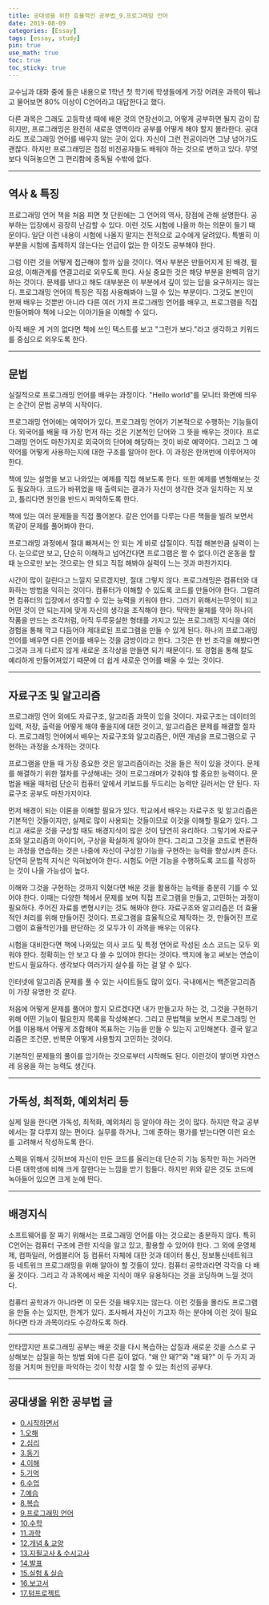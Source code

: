 ```yaml
---
title: 공대생을 위한 효율적인 공부법_9.프로그래밍 언어
date: 2019-08-09
categories: [Essay]
tags: [essay, study]
pin: true
use_math: true
toc: true
toc_sticky: true
---
```


교수님과 대화 중에 들은 내용으로 1학년 첫 학기에 학생들에게 가장 어려운 과목이 뭐냐고 물어보면 80% 이상이 C언어라고 대답한다고 했다.

다른 과목은 그래도 고등학생 때에 배운 것의 연장선이고, 어떻게 공부하면 될지 감이 잡히지만, 프로그래밍은 완전히 새로운 영역이라 공부를 어떻게 해야 할지 몰라한다. 공대라도 프로그래밍 언어를 배우지 않는 곳이 있다. 자신이 그런 전공이라면 그냥 넘어가도 괜찮다. 하지만 프로그래밍은 점점 비전공자들도 배워야 하는 것으로 변하고 있다. 무엇 보다 익혀놓으면 그 편리함에 중독될 수밖에 없다.

***

## __역사 & 특징__

프로그래밍 언어 책을 처음 피면 첫 단원에는 그 언어의 역사, 장점에 관해 설명한다. 공부하는 입장에서 굉장히 난감할 수 있다. 이런 것도 시험에 나올까 하는 의문이 들기 때문이다. 일단 이런 내용이 시험에 나올지 말지는 전적으로 교수에게 달려있다. 특별히 이 부분을 시험에 출제하지 않는다는 언급이 없는 한 이것도 공부해야 한다.

그럼 이런 것을 어떻게 접근해야 할까 싶을 것이다. 역사 부분은 만들어지게 된 배경, 필요성, 이해관계를 연결고리로 외우도록 한다. 사실 중요한 것은 해당 부분을 완벽히 암기하는 것이다. 문제를 낸다고 해도 대부분은 이 부분에서 깊이 있는 답을 요구하지는 않는다. 프로그래밍 언어의 특징은 직접 사용해봐야 느낄 수 있는 부분이다. 그것도 본인이 현재 배우는 것뿐만 아니라 다른 여러 가지 프로그래밍 언어를 배우고, 프로그램을 직접 만들어봐야 책에 나오는 이야기들을 이해할 수 있다.

아직 배운 게 거의 없다면 책에 쓰인 텍스트를 보고 "그런가 보다."라고 생각하고 키워드를 중심으로 외우도록 한다.

***

## __문법__

실질적으로 프로그래밍 언어를 배우는 과정이다. "Hello world"를 모니터 화면에 띄우는 순간이 문법 공부의 시작이다.

프로그래밍 언어에는 예약어가 있다. 프로그래밍 언어가 기본적으로 수행하는 기능들이다. 외국어를 배울 때 가장 먼저 하는 것은 기본적인 단어와 그 뜻을 배우는 것이다. 프로그래밍 언어도 마찬가지로 외국어의 단어에 해당하는 것이 바로 예약어다. 그리고 그 예약어를 어떻게 사용하는지에 대한 구조를 알아야 한다. 이 과정은 한꺼번에 이루어져야 한다.

책에 있는 설명을 보고 나와있는 예제를 직접 해보도록 한다. 또한 예제를 변형해보는 것도 필요하다. 코드가 바뀌었을 때 출력되는 결과가 자신이 생각한 것과 일치하는 지 보고, 틀리다면 원인을 반드시 파악하도록 한다.

책에 있는 여러 문제들을 직접 풀어본다. 같은 언어를 다루는 다른 책들을 빌려 보면서 똑같이 문제를 풀어봐야 한다.

프로그래밍 과정에서 절대 빠져서는 안 되는 게 바로 삽질이다. 직접 해본만큼 실력이 는다. 눈으로만 보고, 단순히 이해하고 넘어간다면 프로그램은 짤 수 없다.이건 운동을 할 때 눈으로만 보는 것으로는 안 되고 직접 해봐야 실력이 느는 것과 마찬가지다.

시간이 많이 걸린다고 느낄지 모르겠지만, 절대 그렇지 않다. 프로그래밍은 컴퓨터와 대화하는 방법을 익히는 것이다. 컴퓨터가 이해할 수 있도록 코드를 만들어야 한다. 그럴려면 컴퓨터의 입장에서 생각할 수 있는 능력을 키워야 한다. 그러기 위해서는무엇이 되고 어떤 것이 안 되는지에 맞게 자신의 생각을 조직해야 한다. 딱딱한 물체를 깍아 하나의 작품을 만드는 조각처럼, 아직 두루뭉실한 형태를 가지고 있는 프로그래밍 지식을 여러 경험을 통해 깍고 다듬어야 제대로된 프로그램을 만들 수 있게 된다. 하나의 프로그래밍 언어를 배우면 다른 언어를 배우는 것을 금방이라고 한다. 그것은 한 번 조각을 해봤다면 그것과 크게 다르지 않게 새로운 조각상을 만들면 되기 때문이다. 또 경험을 통해 칼도 예리하게 만들어져있기 때문에 더 쉽게 새로운 언어를 배울 수 있는 것이다.

***

## __자료구조 및 알고리즘__

프로그래밍 언어 외에도 자료구조, 알고리즘 과목이 있을 것이다. 자료구조는 데이터의 입력, 저장, 출력을 어떻게 해야 좋을지에 대한 것이고, 알고리즘은 문제를 해결할 절차다. 프로그래밍 언어에서 배우는 자료구조와 알고리즘은, 어떤 개념을 프로그램으로 구현하는 과정을 소개하는 것이다.

프로그램을 만들 때 가장 중요한 것은 알고리즘이라는 것을 들은 적이 있을 것이다. 문제를 해결하기 위한 절차를 구상해내는 것이 프로그래머가 갖춰야 할 중요한 능력이다. 문법을 배울 때처럼 단순히 컴퓨터 앞에서 키보드를 두드리는 능력만 길러서는 안 된다. 자료구조 공부도 마찬가지이다.

먼저 배경이 되는 이론을 이해할 필요가 있다. 학교에서 배우는 자료구조 및 알고리즘은 기본적인 것들이지만, 실제로 많이 사용되는 것들이므로 이것을 이해할 필요가 있다. 그리고 새로운 것을 구상할 때도 배경지식이 많은 것이 당연히 유리하다. 그렇기에 자료구조와 알고리즘의 아이디어, 구상을 확실하게 알아야 한다. 그리고 그것을 코드로 변환하는 과정을 연습하는 것은 나중에 자신이 구상한 기능을 구현하는 능력을 향상시켜 준다. 당연히 문법적 지식은 익혀놨어야 한다. 시험도 어떤 기능을 수행하도록 코드를 작성하는 것이 나올 가능성이 높다.

이해와 그것을 구현하는 것까지 익혔다면 배운 것을 활용하는 능력을 충분히 기를 수 있어야 한다. 이때는 다양한 책에서 문제를 보며 직접 프로그램을 만들고, 고민하는 과정이 필요하다. 주어진 자료를 변형시키는 것도 해봐야 한다. 자료구조와 알고리즘은 더 효율적인 처리를 위해 만들어진 것이다. 프로그램을 효율적으로 제작하는 것, 만들어진 프로그램이 효율적인가를 판단하는 것 모두가 이 과목을 배우는 이유다.

시험을 대비한다면 책에 나와있는 의사 코드 및 특정 언어로 작성된 소스 코드는 모두 외워야 한다. 정확히는 안 보고 다 쓸 수 있어야 한다는 것이다. 백지에 놓고 써보는 연습이 반드시 필요하다. 생각보다 여러가지 실수를 하는 걸 알 수 있다.

인터넷에 알고리즘 문제를 풀 수 있는 사이트들도 많이 있다. 국내에서는 백준알고리즘이 가장 유명한 것 같다.

처음에 어떻게 문제를 풀어야 할지 모르겠다면 내가 만들고자 하는 것, 그것을 구현하기 위해 어떤 기능이 필요한지 목록을 작성해본다. 그리고 문법책을 보면서 프로그래밍 언어를 이용해서 어떻게 조합해야 목표하는 기능을 만들 수 있는지 고민해본다. 결국 알고리즘은 조건문, 반복문 어떻게 사용할지 고민하는 것이다.

기본적인 문제들의 풀이를 암기하는 것으로부터 시작해도 된다. 이런것이 쌓이면 자연스레 응용을 하는 능력도 생긴다.

***

## __가독성, 최적화, 예외처리 등__

실제 일을 한다면 가독성, 최적화, 예외처리 등 알아야 하는 것이 많다. 하지만 학교 공부에서는 잘 다루지 않는 편이다. 실무를 하거나, 그에 준하는 평가를 받는다면 이런 요소를 고려해서 작성하도록 한다.

스펙을 위해서 깃허브에 자신이 만든 코드를 올리는데 단순히 기능 동작만 하는 거라면 다른 대학생에 비해 크게 잘한다는 느낌을 받기 힘들다. 하지만 위와 같은 것도 코드에 녹아들어 있으면 크게 눈에 띈다.

***

## __배경지식__

소프트웨어를 잘 짜기 위해서는 프로그래밍 언어를 아는 것으로는 충분하지 않다. 특히 C언어는 컴퓨터 구조에 관한 지식을 알고 있고, 활용할 수 있어야 한다. 그 외에 운영체제, 컴파일러, 어셈블리어 등 컴퓨터 자체에 대한 것과 데이터 통신, 정보통신네트워크 등 네트워크 프로그래밍을 위해 알아야 할 것들이 있다. 컴퓨터 공학과라면 각각을 다 배울 것이다. 그리고 각 과목에서 배운 지식이 매우 유용하다는 것을 코딩하며 느낄 것이다.

컴퓨터 공학과가 아니라면 이 모든 것을 배우지는 않는다. 이런 것들을 몰라도 프로그램을 만들 수는 있지만, 한계가 있다. 조사해서 자신이 가고자 하는 분야에 이런 것이 필요하다면 타과 과목이라도 수강하도록 하라.

***

안타깝지만 프로그래밍 공부는 배운 것을 다시 복습하는 삽질과 새로운 것을 스스로 구상해보는 삽질을 하는 방법 외에 다른 길이 없다. "왜 안 돼?"와 "왜 돼?" 이 두 가지 과정을 거치며 원인을 파악하는 것이 학창 시절 할 수 있는 최선의 공부다.

***

## __공대생을 위한 공부법 글__

- [0.시작하면서](https://chalgx.github.io/essay/AdviceforUniversity0)
- [1.오해](https://chalgx.github.io/essay/AdviceforUniversity1)
- [2.심리](https://chalgx.github.io/essay/AdviceforUniversity2)
- [3.동기](https://chalgx.github.io/essay/AdviceforUniversity3)
- [4.이해](https://chalgx.github.io/essay/AdviceforUniversity4)
- [5.기억](https://chalgx.github.io/essay/AdviceforUniversity5)
- [6.수업](https://chalgx.github.io/essay/AdviceforUniversity6)
- [7.예습](https://chalgx.github.io/essay/AdviceforUniversity7)
- [8.복습](https://chalgx.github.io/essay/AdviceforUniversity8)
- [9.프로그래밍 언어](https://chalgx.github.io/essay/AdviceforUniversity9)
- [10.수학](https://chalgx.github.io/essay/AdviceforUniversity10)
- [11.과학](https://chalgx.github.io/essay/AdviceforUniversity11)
- [12.개념 & 교양](https://chalgx.github.io/essay/AdviceforUniversity12)
- [13.지필고사 & 수시고사](https://chalgx.github.io/essay/AdviceforUniversity13)
- [14.발표](https://chalgx.github.io/essay/AdviceforUniversity14)
- [15.실험 & 실습](https://chalgx.github.io/essay/AdviceforUniversity15)
- [16.보고서](https://chalgx.github.io/essay/AdviceforUniversity16)
- [17.텀프로젝트](https://chalgx.github.io/essay/AdviceforUniversity17)
